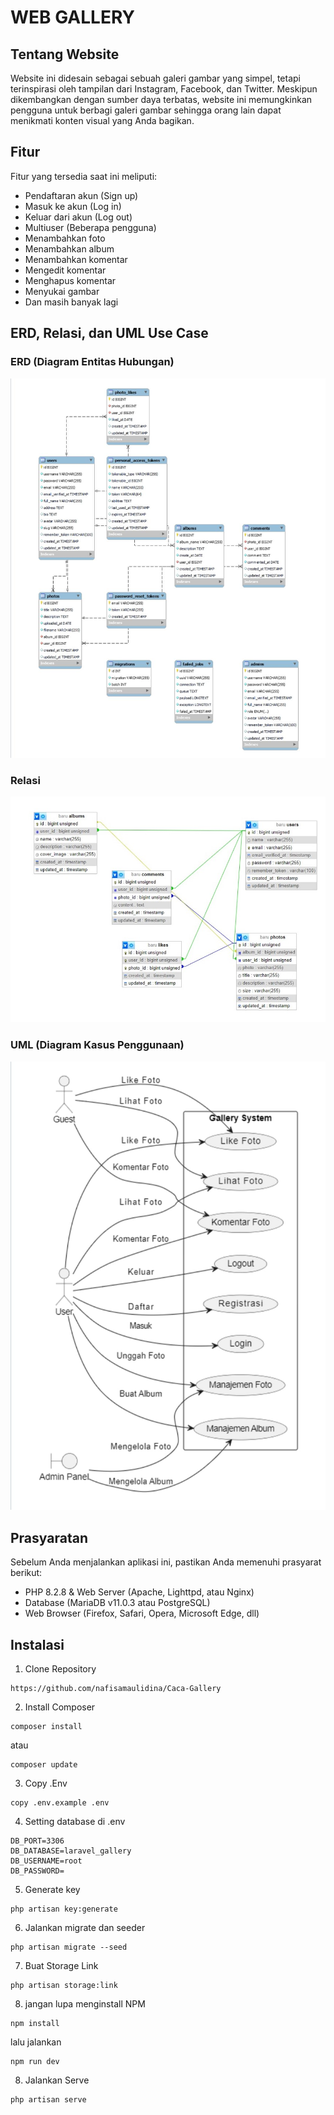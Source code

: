 # WEB GALLERY

## Tentang Website

Website ini didesain sebagai sebuah galeri gambar yang simpel, tetapi terinspirasi oleh tampilan dari Instagram, Facebook, dan Twitter. Meskipun dikembangkan dengan sumber daya terbatas, website ini memungkinkan pengguna untuk berbagi galeri gambar sehingga orang lain dapat menikmati konten visual yang Anda bagikan.

## Fitur

Fitur yang tersedia saat ini meliputi:
- Pendaftaran akun (Sign up)
- Masuk ke akun (Log in)
- Keluar dari akun (Log out)
- Multiuser (Beberapa pengguna)
- Menambahkan foto
- Menambahkan album
- Menambahkan komentar
- Mengedit komentar
- Menghapus komentar
- Menyukai gambar
- Dan masih banyak lagi

## ERD, Relasi, dan UML Use Case

### ERD (Diagram Entitas Hubungan)

![ERD](https://github.com/nafisamaulidina/Caca-Gallery/blob/main/erd.jpeg)

### Relasi

![Relasi](https://github.com/nafisamaulidina/Caca-Gallery/blob/main/relasi.jpeg)

### UML (Diagram Kasus Penggunaan)

![UML](https://github.com/nafisamaulidina/Caca-Gallery/blob/main/uml.jpeg)

## Prasyaratan

Sebelum Anda menjalankan aplikasi ini, pastikan Anda memenuhi prasyarat berikut:
- PHP 8.2.8 & Web Server (Apache, Lighttpd, atau Nginx)
- Database (MariaDB v11.0.3 atau PostgreSQL)
- Web Browser (Firefox, Safari, Opera, Microsoft Edge, dll)

## Instalasi

1. Clone Repository
```
https://github.com/nafisamaulidina/Caca-Gallery
```

2. Install Composer
```
composer install
```
atau
```
composer update
```

3. Copy .Env
```
copy .env.example .env
```

4. Setting database di .env
```
DB_PORT=3306
DB_DATABASE=laravel_gallery
DB_USERNAME=root
DB_PASSWORD=
```

5. Generate key
```
php artisan key:generate
```

6. Jalankan migrate dan seeder
```
php artisan migrate --seed
```

7. Buat Storage Link
```
php artisan storage:link
```

8. jangan lupa menginstall NPM
```
npm install
```
lalu jalankan
```
npm run dev
```

8. Jalankan Serve
```
php artisan serve
```
